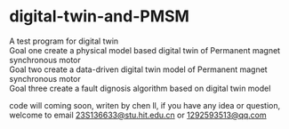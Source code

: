 # digital-twin-and-PMSM
A test program for digital twin  
Goal one create a physical model based digital twin of Permanent magnet synchronous motor  
Goal two create a data-driven digital twin model of Permanent magnet synchronous motor  
Goal three create a fault dignosis algorithm based on digital twin model

code will coming soon, writen by chen ll, if you have any idea or question, welcome to email 23S136633@stu.hit.edu.cn or 1292593513@qq.com
